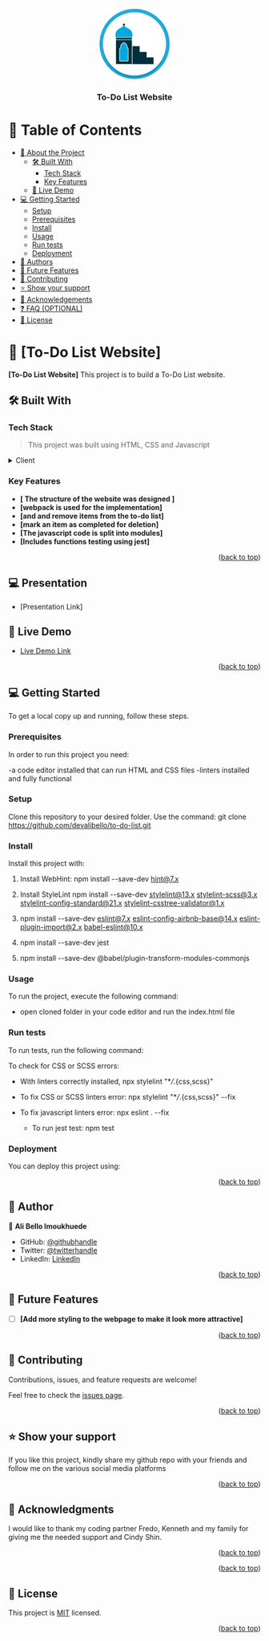 <a name="readme-top"></a>

<!--
HOW TO USE:
This is an example of how you may give instructions on setting up your project locally.

Modify this file to match your project and remove sections that don't apply.

REQUIRED SECTIONS:
- Table of Contents
- About the Project
  - Built With
  - Live Demo
- Getting Started
- Authors
- Future Features
- Contributing
- Show your support
- Acknowledgements
- License

OPTIONAL SECTIONS:
- FAQ

After you're finished please remove all the comments and instructions!
-->

<div align="center">
  <!-- You are encouraged to replace this logo with your own! Otherwise you can also remove it. -->
  <img src="img/global_minbar.png" alt="logo" width="140"  height="auto" />
  <br/>

  <h3><b>To-Do List Website</b></h3>

</div>

<!-- TABLE OF CONTENTS -->

# 📗 Table of Contents

- [📖 About the Project](#about-project)
  - [🛠 Built With](#built-with)
    - [Tech Stack](#tech-stack)
    - [Key Features](#key-features)
  - [🚀 Live Demo](#live-demo)
- [💻 Getting Started](#getting-started)
  - [Setup](#setup)
  - [Prerequisites](#prerequisites)
  - [Install](#install)
  - [Usage](#usage)
  - [Run tests](#run-tests)
  - [Deployment](#triangular_flag_on_post-deployment)
- [👥 Authors](#authors)
- [🔭 Future Features](#future-features)
- [🤝 Contributing](#contributing)
- [⭐️ Show your support](#support)
- [🙏 Acknowledgements](#acknowledgements)
- [❓ FAQ (OPTIONAL)](#faq)
- [📝 License](#license)

<!-- PROJECT DESCRIPTION -->

# 📖 [To-Do List Website] <a name="about-project"></a>

**[To-Do List Website]** This project is to build a To-Do List website.

## 🛠 Built With <a name="built-with"></a>

### Tech Stack <a name="tech-stack"></a>

> This project was built using HTML, CSS and Javascript

<details>
  <summary>Client</summary>
  <ul>
    <li><a href="https://html.com/">HTML</a></li>
    <li><a href="https://www.w3.org/Style/CSS/Overview.en.html">CSS</a></li>
    <li><a href="https://www.javascript.com/">Javascript</a></li>
  </ul>
</details>

### Key Features <a name="key-features"></a>

- **[ The structure of the website was designed ]**
- **[webpack is used for the implementation]**
- **[and and remove items from the to-do list]**
- **[mark an item as completed for deletion]**
- **[The javascript code is split into modules]**
- **[Includes functions testing using jest]**


<p align="right">(<a href="#readme-top">back to top</a>)</p>

## 💻 Presentation <a name="Prsentation"></a>

- [Presentation Link]

<!-- LIVE DEMO -->

## 🚀 Live Demo <a name="live-demo"></a>

- [Live Demo Link](https://devalibello.github.io/todo-list-jest/dist)

<p align="right">(<a href="#readme-top">back to top</a>)</p>

<!-- GETTING STARTED -->

## 💻 Getting Started <a name="getting-started"></a>

To get a local copy up and running, follow these steps.

### Prerequisites

In order to run this project you need:

-a code editor installed that can run HTML and CSS files
-linters installed and fully functional

### Setup

Clone this repository to your desired folder. Use the command: git clone https://github.com/devalibello/to-do-list.git

### Install

Install this project with:

1.  Install WebHint: npm install --save-dev hint@7.x

2.  Install StyleLint npm install --save-dev stylelint@13.x stylelint-scss@3.x stylelint-config-standard@21.x stylelint-csstree-validator@1.x

3.  npm install --save-dev eslint@7.x eslint-config-airbnb-base@14.x eslint-plugin-import@2.x babel-eslint@10.x

4.  npm install --save-dev jest

5.  npm install --save-dev @babel/plugin-transform-modules-commonjs




### Usage

To run the project, execute the following command:

- open cloned folder in your code editor and run the index.html file

### Run tests

To run tests, run the following command:

To check for CSS or SCSS errors:

- With linters correctly installed,
  npx stylelint "\*_/_.{css,scss}"

- To fix CSS or SCSS linters error:
  npx stylelint "\*_/_.{css,scss}" --fix

- To fix javascript linters error:
  npx eslint . --fix

  - To run jest test:
  npm test

### Deployment

You can deploy this project using:

<!--
Example:

```sh

```
 -->

<p align="right">(<a href="#readme-top">back to top</a>)</p>

<!-- AUTHOR -->

## 👥 Author <a name="authors"></a>

👤 **Ali Bello Imoukhuede**

- GitHub: [@githubhandle](https://github.com/devalibello)
- Twitter: [@twitterhandle](https://twitter.com/i_am_aalee)
- LinkedIn: [LinkedIn](https://www.linkedin.com/in/ali-bello-imoukhuede/)

<p align="right">(<a href="#readme-top">back to top</a>)</p>

<!-- FUTURE FEATURES -->

## 🔭 Future Features <a name="future-features"></a>

- [ ] **[Add more styling to the webpage to make it look more attractive]**

<p align="right">(<a href="#readme-top">back to top</a>)</p>

<!-- CONTRIBUTING -->

## 🤝 Contributing <a name="contributing"></a>

Contributions, issues, and feature requests are welcome!

Feel free to check the [issues page](../../issues/).

<p align="right">(<a href="#readme-top">back to top</a>)</p>

<!-- SUPPORT -->

## ⭐️ Show your support <a name="support"></a>

If you like this project, kindly share my github repo with your friends and follow me on the various social media platforms

<p align="right">(<a href="#readme-top">back to top</a>)</p>

<!-- ACKNOWLEDGEMENTS -->

## 🙏 Acknowledgments <a name="acknowledgements"></a>

I would like to thank my coding partner Fredo, Kenneth and my family for giving me the needed support and Cindy Shin.

<p align="right">(<a href="#readme-top">back to top</a>)</p>

<p align="right">(<a href="#readme-top">back to top</a>)</p>

<!-- LICENSE -->

## 📝 License <a name="license"></a>

This project is [MIT](./LICENSE) licensed.

<p align="right">(<a href="#readme-top">back to top</a>)</p>
